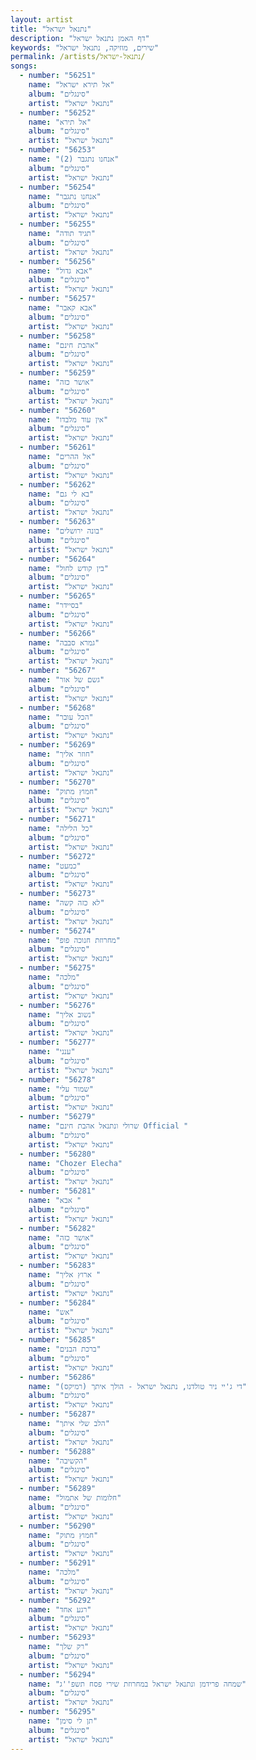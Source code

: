 ```yaml
---
layout: artist
title: "נתנאל ישראל"
description: "דף האמן נתנאל ישראל"
keywords: "שירים, מוזיקה, נתנאל ישראל"
permalink: /artists/נתנאל-ישראל/
songs:
  - number: "56251"
    name: "אל תירא ישראל"
    album: "סינגלים"
    artist: "נתנאל ישראל"
  - number: "56252"
    name: "אל תירא"
    album: "סינגלים"
    artist: "נתנאל ישראל"
  - number: "56253"
    name: "אנחנו נתגבר (2)"
    album: "סינגלים"
    artist: "נתנאל ישראל"
  - number: "56254"
    name: "אנחנו נתגבר"
    album: "סינגלים"
    artist: "נתנאל ישראל"
  - number: "56255"
    name: "תגיד תודה"
    album: "סינגלים"
    artist: "נתנאל ישראל"
  - number: "56256"
    name: "אבא גדול"
    album: "סינגלים"
    artist: "נתנאל ישראל"
  - number: "56257"
    name: "אבא קאבר"
    album: "סינגלים"
    artist: "נתנאל ישראל"
  - number: "56258"
    name: "אהבת חינם"
    album: "סינגלים"
    artist: "נתנאל ישראל"
  - number: "56259"
    name: "אושר כזה"
    album: "סינגלים"
    artist: "נתנאל ישראל"
  - number: "56260"
    name: "אין עוד מלבדו"
    album: "סינגלים"
    artist: "נתנאל ישראל"
  - number: "56261"
    name: "אל ההרים"
    album: "סינגלים"
    artist: "נתנאל ישראל"
  - number: "56262"
    name: "בא לי גם"
    album: "סינגלים"
    artist: "נתנאל ישראל"
  - number: "56263"
    name: "בונה ירושלים"
    album: "סינגלים"
    artist: "נתנאל ישראל"
  - number: "56264"
    name: "בין קודש לחול"
    album: "סינגלים"
    artist: "נתנאל ישראל"
  - number: "56265"
    name: "בסיידר"
    album: "סינגלים"
    artist: "נתנאל ישראל"
  - number: "56266"
    name: "גמרא סבבה"
    album: "סינגלים"
    artist: "נתנאל ישראל"
  - number: "56267"
    name: "גשם של אור"
    album: "סינגלים"
    artist: "נתנאל ישראל"
  - number: "56268"
    name: "הכל עובר"
    album: "סינגלים"
    artist: "נתנאל ישראל"
  - number: "56269"
    name: "חוזר אליך"
    album: "סינגלים"
    artist: "נתנאל ישראל"
  - number: "56270"
    name: "חמוץ מתוק"
    album: "סינגלים"
    artist: "נתנאל ישראל"
  - number: "56271"
    name: "כל הלילה"
    album: "סינגלים"
    artist: "נתנאל ישראל"
  - number: "56272"
    name: "כמעט"
    album: "סינגלים"
    artist: "נתנאל ישראל"
  - number: "56273"
    name: "לא כזה קשה"
    album: "סינגלים"
    artist: "נתנאל ישראל"
  - number: "56274"
    name: "מחרוזת חנוכה פופ"
    album: "סינגלים"
    artist: "נתנאל ישראל"
  - number: "56275"
    name: "מלכה"
    album: "סינגלים"
    artist: "נתנאל ישראל"
  - number: "56276"
    name: "נשוב אליך"
    album: "סינגלים"
    artist: "נתנאל ישראל"
  - number: "56277"
    name: "ענני"
    album: "סינגלים"
    artist: "נתנאל ישראל"
  - number: "56278"
    name: "שמור עלי"
    album: "סינגלים"
    artist: "נתנאל ישראל"
  - number: "56279"
    name: "שרולי ונתנאל אהבת חינם Official "
    album: "סינגלים"
    artist: "נתנאל ישראל"
  - number: "56280"
    name: "Chozer Elecha"
    album: "סינגלים"
    artist: "נתנאל ישראל"
  - number: "56281"
    name: "אבא "
    album: "סינגלים"
    artist: "נתנאל ישראל"
  - number: "56282"
    name: "אושר כזה"
    album: "סינגלים"
    artist: "נתנאל ישראל"
  - number: "56283"
    name: "ארוץ אליך "
    album: "סינגלים"
    artist: "נתנאל ישראל"
  - number: "56284"
    name: "אש"
    album: "סינגלים"
    artist: "נתנאל ישראל"
  - number: "56285"
    name: "ברכת הבנים"
    album: "סינגלים"
    artist: "נתנאל ישראל"
  - number: "56286"
    name: "די ג'יי ניר טולדנו, נתנאל ישראל - הולך איתך (רמיקס)"
    album: "סינגלים"
    artist: "נתנאל ישראל"
  - number: "56287"
    name: "הלב שלי איתך"
    album: "סינגלים"
    artist: "נתנאל ישראל"
  - number: "56288"
    name: "הקשיבה"
    album: "סינגלים"
    artist: "נתנאל ישראל"
  - number: "56289"
    name: "חלומות של אתמול"
    album: "סינגלים"
    artist: "נתנאל ישראל"
  - number: "56290"
    name: "חמוץ מתוק"
    album: "סינגלים"
    artist: "נתנאל ישראל"
  - number: "56291"
    name: "מלכה"
    album: "סינגלים"
    artist: "נתנאל ישראל"
  - number: "56292"
    name: "רגע אחד"
    album: "סינגלים"
    artist: "נתנאל ישראל"
  - number: "56293"
    name: "רק שלך"
    album: "סינגלים"
    artist: "נתנאל ישראל"
  - number: "56294"
    name: "שמחה פרידמן ונתנאל ישראל במחרוזת שירי פסח תשפ''ג"
    album: "סינגלים"
    artist: "נתנאל ישראל"
  - number: "56295"
    name: "תן לי סימן"
    album: "סינגלים"
    artist: "נתנאל ישראל"
---
```

